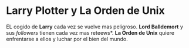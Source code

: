 # Larry Plotter y La Orden de Unix

EL cogido de **Larry** cada vez se vuelve mas peligroso.
**Lord Balldemort** y sus *followers* tienen cada vez mas reteews*.
**La Orden de Unix** quiere enfrentarse a ellos y luchar por el bien del mundo.
